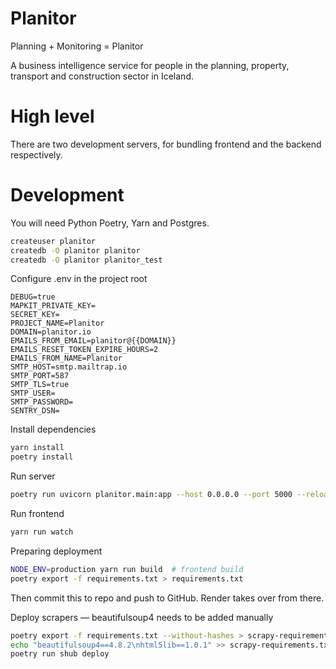 # Planitor

Planning + Monitoring = Planitor

A business intelligence service for people in the planning, property, transport and construction sector in
Iceland.

# High level

There are two development servers, for bundling frontend and the backend respectively.

# Development

You will need Python Poetry, Yarn and Postgres.

```bash
createuser planitor
createdb -O planitor planitor
createdb -O planitor planitor_test
```

Configure .env in the project root

```
DEBUG=true
MAPKIT_PRIVATE_KEY=
SECRET_KEY=
PROJECT_NAME=Planitor
DOMAIN=planitor.io
EMAILS_FROM_EMAIL=planitor@{{DOMAIN}}
EMAILS_RESET_TOKEN_EXPIRE_HOURS=2
EMAILS_FROM_NAME=Planitor
SMTP_HOST=smtp.mailtrap.io
SMTP_PORT=587
SMTP_TLS=true
SMTP_USER=
SMTP_PASSWORD=
SENTRY_DSN=
```

Install dependencies

```bash
yarn install
poetry install
```

Run server

```bash
poetry run uvicorn planitor.main:app --host 0.0.0.0 --port 5000 --reload
```

Run frontend

```bash
yarn run watch
```

Preparing deployment

```bash
NODE_ENV=production yarn run build  # frontend build
poetry export -f requirements.txt > requirements.txt
```

Then commit this to repo and push to GitHub. Render takes over from there.

Deploy scrapers — beautifulsoup4 needs to be added manually

```bash
poetry export -f requirements.txt --without-hashes > scrapy-requirements.txt
echo "beautifulsoup4==4.8.2\nhtml5lib==1.0.1" >> scrapy-requirements.txt
poetry run shub deploy
```
